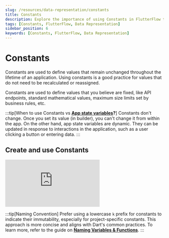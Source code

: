 ```yaml
---
slug: /resources/data-representation/constants
title: Constants
description: Explore the importance of using Constants in FlutterFlow to define unchanging values throughout your application.
tags: [Constants, FlutterFlow, Data Representation]
sidebar_position: 6
keywords: [Constants, FlutterFlow, Data Representation]
---
```


# Constants
Constants are used to define values that remain unchanged throughout the lifetime of an application. Using constants is a good practice for values that do not need to be recalculated or reassigned.

Constants are used to define values that you believe are fixed, like API endpoints, standard mathematical values, maximum size limits set by business rules, etc.

:::tip[When to use Constants vs **[App state variables](app-state)?**]
Constants don't change. Once you set its value (in builder), you can't change it from within the app. On the other hand, app state variables are dynamic. They can be updated in response to interactions in the application, such as a user clicking a button or entering data.
:::

## Create and use Constants

<div style={{
    position: 'relative',
    paddingBottom: 'calc(56.67989417989418% + 41px)', // Keeps the aspect ratio and additional padding
    height: 0,
    width: '100%'
}}>
    <iframe 
        src="https://demo.arcade.software/Dftl0AAL3w3fw6TjaiBR?embed&show_copy_link=true"
        title="Sharing a Project with a User"
        style={{
            position: 'absolute',
            top: 0,
            left: 0,
            width: '100%',
            height: '100%',
            colorScheme: 'light'
        }}
        frameborder="0"
        loading="lazy"
        webkitAllowFullScreen
        mozAllowFullScreen
        allowFullScreen
        allow="clipboard-write">
    </iframe>
</div>

:::tip[Naming Convention]
Prefer using a lowercase `k` prefix for constants to indicate their immutability, especially for project-specific constants. This approach is more concise and aligns with Dart's common practices. To learn more, refer to the guide on **[Naming Variables & Functions](../../resources/style-guide.md)**.
:::

